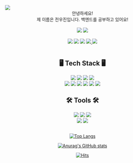 <img src="https://capsule-render.vercel.app/api?type=waving&color=gradient&customColorList=19&height=300&section=header&text=Woojin's%20GitHub%20Profile&fontSize=50" />
<div align="center">안녕하세요!</div> <div align="center">제 이름은 전우진입니다. 백엔드를 공부하고 있어요!</div><br>
<div align="center">
<a href="https://www.notion.so/woo-jin/73e83b36875e4d08b135e4ef68208b5b"><img src="https://img.shields.io/badge/Portfolio-000000?style=for-the-badge&logo=Notion&logoColor=white"/></a>
<a href="https://www.notion.so/woo-jin/Tech-BLOG-a7505382eced410a8b41b3d477a12c8d"><img src="https://img.shields.io/badge/TechBLOG-ffffff?style=for-the-badge&logo=Notion&logoColor=black"/>
</div>
<br>
<div align="center">
<a href="https://github.com/woojin0906"><img src="https://img.shields.io/badge/GitHub-181717?style=for-the-badge&logo=GitHub&logoColor=white"/></a>
<img src="https://img.shields.io/badge/jwjley@naver.com-03C75A?style=for-the-badge&logo=Gmail&logoColor=white"/>
<a href="https://www.instagram.com/wj._.h_s2/"><img src="https://img.shields.io/badge/Instagram-E4405F?style=for-the-badge&logo=Instagram&logoColor=white"/></a>
<a href="https://velog.io/@jwjley"><img src="https://img.shields.io/badge/Velog-20C997?style=for-the-badge&logo=Velog&logoColor=white"/>
<a href="https://jwjley.tistory.com/" target="_blank"><img src="https://img.shields.io/badge/Tistory-000000?style=for-the-badge&logo=Tistory&logoColor=white"/></a></div><br>
  
<div align="center"><h2>🖥️ Tech Stack 🖥️</h2></div>
<div align="center">
<img src="https://img.shields.io/badge/java-007396?style=for-the-badge&logo=java&logoColor=white">
<img src="https://img.shields.io/badge/spring-6DB33F?style=for-the-badge&logo=spring&logoColor=white">
<img src="https://img.shields.io/badge/springboot-6DB33F?style=for-the-badge&logo=springboot&logoColor=white">
<img src="https://img.shields.io/badge/mysql-4479A1?style=for-the-badge&logo=mysql&logoColor=white">
</div>
<div align="center"> 
<img src="https://img.shields.io/badge/Android Studio-3DDC84?style=flat-square&logo=Android Studio&logoColor=white">
<img src="https://img.shields.io/badge/Postman-FF6C37?style=flat-square&logo=Postman&logoColor=white">
<img src="https://img.shields.io/badge/css-1572B6?style=flat-square&logo=css3&logoColor=white">
<img src="https://img.shields.io/badge/html-E34F26?style=flat-square&logo=html5&logoColor=white">
<img src="https://img.shields.io/badge/python-3776AB?style=flat-square&logo=python&logoColor=white">
  <img src="https://img.shields.io/badge/Firebase-FFCA28?style=flat-square&logo=firebase&logoColor=black">
<div>
<p>

<div align="center"><h2>🛠 Tools 🛠</h2></div>
<div align="center">
<img src="https://img.shields.io/badge/Intellij-FF6737?style=flat&logo=intellijidea&logoColor=white"/>
<img src="https://img.shields.io/badge/Github-181717?style=flat&logo=github&logoColor=white"/>
<img src="https://img.shields.io/badge/Android Studio-3DDC84?style=flat&logo=androidstudio&logoColor=white"/><br>
<img src="https://img.shields.io/badge/Eclipse IDE-2C2255?style=flat&logo=eclipseide&logoColor=white"/>
<img src="https://img.shields.io/badge/Visual Studio Code-007ACC?style=flat&logo=visualstudiocode&logoColor=white"/>
</div>
<br>

[![Top Langs](https://github-readme-stats.vercel.app/api/top-langs/?username=woojin0906&layout=compact)](https://github.com/woojin0906/github-readme-stats)

[![Anurag's GitHub stats](https://github-readme-stats.vercel.app/api?username=woojin0906&theme=dark)](https://github.com/anuraghazra/github-readme-stats)

[![Hits](https://hits.seeyoufarm.com/api/count/incr/badge.svg?url=https%3A%2F%2Fgithub.com%2Fwoojin0906&count_bg=%23C0D4FA&title_bg=%23555555&icon=&icon_color=%23E7E7E7&title=hits&edge_flat=false)](https://hits.seeyoufarm.com)
